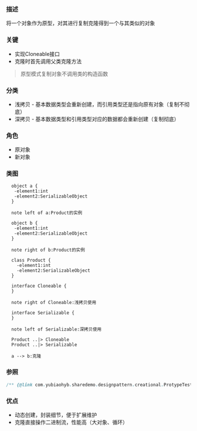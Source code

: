 ### 描述
将一个对象作为原型，对其进行复制克隆得到一个与其类似的对象

### 关键
* 实现Cloneable接口
* 克隆时首先调用父类克隆方法

> 原型模式复制对象不调用类的构造函数

### 分类
* 浅拷贝 - 基本数据类型会重新创建，而引用类型还是指向原有对象（复制不彻底）
* 深拷贝 - 基本数据类型和引用类型对应的数据都会重新创建（复制彻底）

### 角色
* 原对象
* 新对象

### 类图
```puml
  object a {
   -element1:int
   -element2:SerializableObject
  }
  
  note left of a:Product的实例
  
  object b {
   -element1:int
   -element2:SerializableObject
  }
  
  note right of b:Product的实例
  
  class Product {
    -element1:int
    -element2:SerializableObject
  }
  
  interface Cloneable { 
  }
  
  note right of Cloneable:浅拷贝使用
  
  interface Serializable {
  }
  
  note left of Serializable:深拷贝使用
  
  Product ..|> Cloneable
  Product ..|> Serializable
  
  a --> b:克隆
```
### 参照
```java
/** {@link com.yubiaohyb.sharedemo.designpattern.creational.ProtypeTest} **/
```

### 优点
* 动态创建，封装细节，便于扩展维护
* 克隆直接操作二进制流，性能高（大对象、循环）

